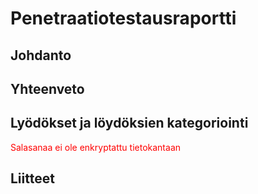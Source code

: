 # Penetraatiotestausraportti

## Johdanto

## Yhteenveto

## Lyödökset ja löydöksien kategoriointi

<font color="red">Salasanaa ei ole enkryptattu tietokantaan</font>

## Liitteet
